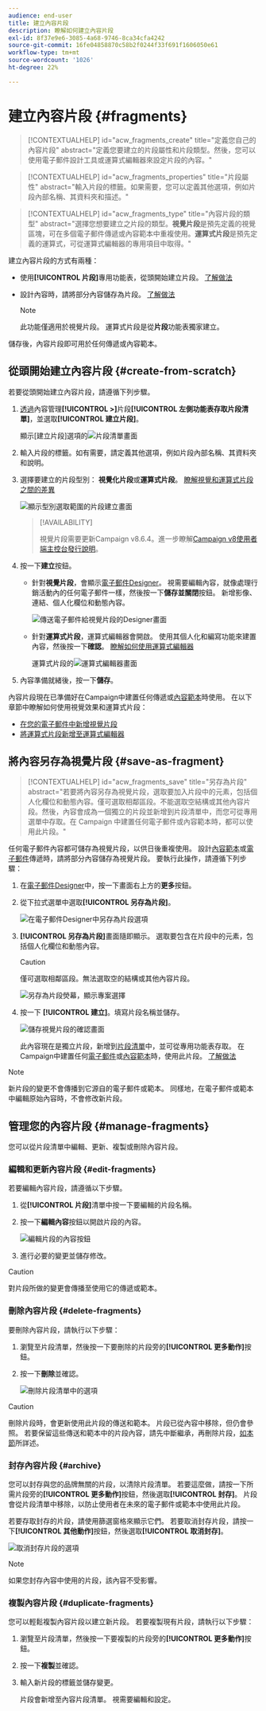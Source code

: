 ```yaml
---
audience: end-user
title: 建立內容片段
description: 瞭解如何建立內容片段
exl-id: 8f37e9e6-3085-4a68-9746-8ca34cfa4242
source-git-commit: 16fe04858870c58b2f0244f33f691f1606050e61
workflow-type: tm+mt
source-wordcount: '1026'
ht-degree: 22%

---
```


# 建立內容片段 {#fragments}

>[!CONTEXTUALHELP]
>id="acw_fragments_create"
>title="定義您自己的內容片段"
>abstract="定義您要建立的片段屬性和片段類型。然後，您可以使用電子郵件設計工具或運算式編輯器來設定片段的內容。"

<!-- pas vu dans l'UI-->

>[!CONTEXTUALHELP]
>id="acw_fragments_properties"
>title="片段屬性"
>abstract="輸入片段的標籤。如果需要，您可以定義其他選項，例如片段內部名稱、其資料夾和描述。"

>[!CONTEXTUALHELP]
>id="acw_fragments_type"
>title="內容片段的類型"
>abstract="選擇您想要建立之片段的類型。**視覺片段**&#x200B;是預先定義的視覺區塊，可在多個電子郵件傳遞或內容範本中重複使用。**運算式片段**&#x200B;是預先定義的運算式，可從運算式編輯器的專用項目中取得。"

建立內容片段的方式有兩種：

* 使用&#x200B;**[!UICONTROL 片段]**&#x200B;專用功能表，從頭開始建立片段。 [了解做法](#create-from-scratch)
* 設計內容時，請將部分內容儲存為片段。 [了解做法](#save-as-fragment)

  >[!NOTE]
  >
  >此功能僅適用於視覺片段。 運算式片段是從&#x200B;**片段**&#x200B;功能表獨家建立。

儲存後，內容片段即可用於任何傳遞或內容範本。

## 從頭開始建立內容片段 {#create-from-scratch}

若要從頭開始建立內容片段，請遵循下列步驟。

1. [透過](#access-manage-fragments)內容管理&#x200B;**[!UICONTROL >]**&#x200B;片段&#x200B;**[!UICONTROL 左側功能表存取片段清單]**，並選取&#x200B;**[!UICONTROL 建立片段]**。

   顯示[建立片段]選項的![片段清單畫面](assets/fragments-list.png)

1. 輸入片段的標籤。如有需要，請定義其他選項，例如片段內部名稱、其資料夾和說明。

1. 選擇要建立的片段型別： **視覺化片段**&#x200B;或&#x200B;**運算式片段**。 [瞭解視覺和運算式片段之間的差異](fragments.md)

   ![顯示型別選取範圍的片段建立畫面](assets/fragment-create.png)

   >[!AVAILABILITY]
   >
   >視覺片段需要更新Campaign v8.6.4。進一步瞭解[Campaign v8使用者端主控台發行說明](https://experienceleague.adobe.com/zh-hant/docs/campaign/campaign-v8/releases/release-notes)。

1. 按一下&#x200B;**建立**&#x200B;按鈕。

   * 針對&#x200B;**視覺片段**，會顯示[電子郵件Designer](../email/get-started-email-designer.md)。 視需要編輯內容，就像處理行銷活動內的任何電子郵件一樣，然後按一下&#x200B;**儲存並關閉**&#x200B;按鈕。 新增影像、連結、個人化欄位和動態內容。

     ![傳送電子郵件給視覺片段的Designer畫面](assets/fragment-designer.png)

   * 針對&#x200B;**運算式片段**，運算式編輯器會開啟。 使用其個人化和編寫功能來建置內容，然後按一下&#x200B;**確認**。 [瞭解如何使用運算式編輯器](../personalization/personalize.md)

     運算式片段的![運算式編輯器畫面](assets/fragment-expression.png)

1. 內容準備就緒後，按一下&#x200B;**儲存**。

內容片段現在已準備好在Campaign中建置任何傳遞或[內容範本](../content/use-email-templates.md)時使用。 在以下章節中瞭解如何使用視覺效果和運算式片段：
* [在您的電子郵件中新增視覺片段](use-visual-fragments.md)
* [將運算式片段新增至運算式編輯器](use-expression-fragments.md)

## 將內容另存為視覺片段 {#save-as-fragment}

>[!CONTEXTUALHELP]
>id="acw_fragments_save"
>title="另存為片段"
>abstract="若要將內容另存為視覺片段，選取要加入片段中的元素，包括個人化欄位和動態內容。僅可選取相鄰區段。不能選取空結構或其他內容片段。然後，內容會成為一個獨立的片段並新增到片段清單中，而您可從專用選單中存取。在 Campaign 中建置任何電子郵件或內容範本時，都可以使用此片段。"

<!--pas vu dans l'UI-->

任何電子郵件內容都可儲存為視覺片段，以供日後重複使用。 設計[內容範本](../content/use-email-templates.md)或[電子郵件](../email/get-started-email-designer.md)傳遞時，請將部分內容儲存為視覺片段。 要執行此操作，請遵循下列步驟：

1. 在[電子郵件Designer](../email/get-started-email-designer.md)中，按一下畫面右上方的&#x200B;**更多**&#x200B;按鈕。

1. 從下拉式選單中選取&#x200B;**[!UICONTROL 另存為片段]**。

   ![在電子郵件Designer中另存為片段選項](assets/fragment-save-as.png)

1. **[!UICONTROL 另存為片段]**&#x200B;畫面隨即顯示。 選取要包含在片段中的元素，包括個人化欄位和動態內容。

   >[!CAUTION]
   >
   >僅可選取相鄰區段。無法選取空的結構或其他內容片段。

   ![另存為片段熒幕，顯示專案選擇](assets/fragment-save-as-screen.png)

1. 按一下 **[!UICONTROL 建立]**。填寫片段名稱並儲存。

   ![儲存視覺片段的確認畫面](assets/fragment-save-confirm.png)

   此內容現在是獨立片段，新增到[片段清單](#manage-fragments)中，並可從專用功能表存取。 在Campaign中建置任何[電子郵件](../email/get-started-email-designer.md)或[內容範本](../content/use-email-templates.md)時，使用此片段。 [了解做法](../content/use-visual-fragments.md)

>[!NOTE]
>
>新片段的變更不會傳播到它源自的電子郵件或範本。 同樣地，在電子郵件或範本中編輯原始內容時，不會修改新片段。

## 管理您的內容片段 {#manage-fragments}

您可以從片段清單中編輯、更新、複製或刪除內容片段。

### 編輯和更新內容片段 {#edit-fragments}

若要編輯內容片段，請遵循以下步驟。

1. 從&#x200B;**[!UICONTROL 片段]**&#x200B;清單中按一下要編輯的片段名稱。
1. 按一下&#x200B;**編輯內容**&#x200B;按鈕以開啟片段的內容。

   ![編輯片段的內容按鈕](assets/fragment-edit-content.png)

1. 進行必要的變更並儲存修改。

>[!CAUTION]
>
>對片段所做的變更會傳播至使用它的傳遞或範本。

### 刪除內容片段 {#delete-fragments}

要刪除內容片段，請執行以下步驟：

1. 瀏覽至片段清單，然後按一下要刪除的片段旁的&#x200B;**[!UICONTROL 更多動作]**&#x200B;按鈕。
1. 按一下&#x200B;**刪除**&#x200B;並確認。

   ![刪除片段清單中的選項](assets/fragment-list-more-actions.png)

>[!CAUTION]
>
>刪除片段時，會更新使用此片段的傳送和範本。 片段已從內容中移除，但仍會參照。 若要保留這些傳送和範本中的片段內容，請先中斷繼承，再刪除片段，[如本節](use-visual-fragments.md#break-inheritance)所詳述。

### 封存內容片段 {#archive}

您可以封存與您的品牌無關的片段，以清除片段清單。 若要這麼做，請按一下所需片段旁的&#x200B;**[!UICONTROL 更多動作]**&#x200B;按鈕，然後選取&#x200B;**[!UICONTROL 封存]**。 片段會從片段清單中移除，以防止使用者在未來的電子郵件或範本中使用此片段。

若要存取封存的片段，請使用篩選窗格來顯示它們。 若要取消封存片段，請按一下&#x200B;**[!UICONTROL 其他動作]**&#x200B;按鈕，然後選取&#x200B;**[!UICONTROL 取消封存]**。

![取消封存片段的選項](assets/fragment-unarchive.png)

>[!NOTE]
>
>如果您封存內容中使用的片段，該內容不受影響。

### 複製內容片段 {#duplicate-fragments}

您可以輕鬆複製內容片段以建立新片段。 若要複製現有片段，請執行以下步驟：

1. 瀏覽至片段清單，然後按一下要複製的片段旁的&#x200B;**[!UICONTROL 更多動作]**&#x200B;按鈕。
1. 按一下&#x200B;**複製**&#x200B;並確認。
1. 輸入新片段的標籤並儲存變更。

   片段會新增至內容片段清單。 視需要編輯和設定。